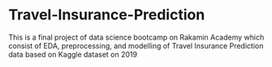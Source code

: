 # Travel-Insurance-Prediction
This is a final project of data science bootcamp on Rakamin Academy which consist of EDA, preprocessing, and modelling of Travel Insurance Prediction data based on Kaggle dataset on 2019
